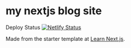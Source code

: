 # my nextjs blog site

Deploy Status
[![Netlify Status](https://api.netlify.com/api/v1/badges/9432d145-c66a-4a6c-8208-739ba30e2875/deploy-status)](https://app.netlify.com/sites/iridescent-cascaron-dab141/deploys)

Made from the starter template at [Learn Next.js](https://nextjs.org/learn).
